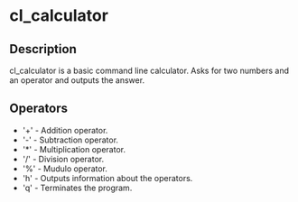 # cl_calculator
## Description
cl_calculator is a basic command line calculator. Asks for two numbers and an operator and outputs the answer.

## Operators
- '+' - Addition operator.
- '-' - Subtraction operator.
- '*' - Multiplication operator.
- '/' - Division operator.
- '%' - Mudulo operator.
- 'h' - Outputs information about the operators.
- 'q' - Terminates the program.
